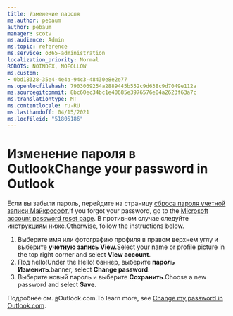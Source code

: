 ```yaml
---
title: Изменение пароля
ms.author: pebaum
author: pebaum
manager: scotv
ms.audience: Admin
ms.topic: reference
ms.service: o365-administration
localization_priority: Normal
ROBOTS: NOINDEX, NOFOLLOW
ms.custom:
- 0bd18328-35e4-4e4a-94c3-48430e8e2e77
ms.openlocfilehash: 7903069254a2889445b552c9d638c9d7049e112a
ms.sourcegitcommit: 8bc60ec34bc1e40685e3976576e04a2623f63a7c
ms.translationtype: MT
ms.contentlocale: ru-RU
ms.lasthandoff: 04/15/2021
ms.locfileid: "51805186"
---
```

# <a name="change-your-password-in-outlook"></a><span data-ttu-id="117c1-102">Изменение пароля в Outlook</span><span class="sxs-lookup"><span data-stu-id="117c1-102">Change your password in Outlook</span></span>

<span data-ttu-id="117c1-103">Если вы забыли пароль, перейдите на страницу [сброса пароля учетной записи Майкрософт.](https://go.microsoft.com/fwlink/p/?linkid=841909)</span><span class="sxs-lookup"><span data-stu-id="117c1-103">If you forgot your password, go to the [Microsoft account password reset page](https://go.microsoft.com/fwlink/p/?linkid=841909).</span></span> <span data-ttu-id="117c1-104">В противном случае следуйте инструкциям ниже.</span><span class="sxs-lookup"><span data-stu-id="117c1-104">Otherwise, follow the instructions below.</span></span>
  
1. <span data-ttu-id="117c1-105">Выберите имя или фотографию профиля в правом верхнем углу и выберите **учетную запись View.**</span><span class="sxs-lookup"><span data-stu-id="117c1-105">Select your name or profile picture in the top right corner and select **View account**.</span></span>
2. <span data-ttu-id="117c1-106">Под hello!</span><span class="sxs-lookup"><span data-stu-id="117c1-106">Under the Hello!</span></span> <span data-ttu-id="117c1-107">баннер, выберите **пароль Изменить**.</span><span class="sxs-lookup"><span data-stu-id="117c1-107">banner, select **Change password**.</span></span>
3. <span data-ttu-id="117c1-108">Выберите новый пароль и выберите **Сохранить**.</span><span class="sxs-lookup"><span data-stu-id="117c1-108">Choose a new password and select **Save**.</span></span>

<span data-ttu-id="117c1-109">Подробнее см. [в](https://support.office.com/article/2138d690-811c-4545-b2f3-e4dbe80c9735.aspx)Outlook.com.</span><span class="sxs-lookup"><span data-stu-id="117c1-109">To learn more, see [Change my password in Outlook.com](https://support.office.com/article/2138d690-811c-4545-b2f3-e4dbe80c9735.aspx).</span></span>